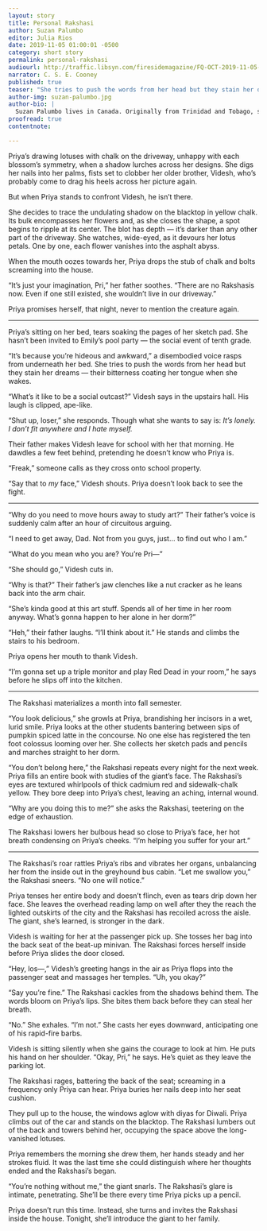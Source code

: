 ```yaml
---
layout: story
title: Personal Rakshasi
author: Suzan Palumbo
editor: Julia Rios
date: 2019-11-05 01:00:01 -0500
category: short story
permalink: personal-rakshasi
audiourl: http://traffic.libsyn.com/firesidemagazine/FQ-OCT-2019-11-05-Personal_Rakshasi.mp3
narrator: C. S. E. Cooney
published: true
teaser: "She tries to push the words from her head but they stain her dreams - their bitterness coating her tongue when she wakes."
author-img: suzan-palumbo.jpg
author-bio: |
  Suzan Palumbo lives in Canada. Originally from Trinidad and Tobago, she is an ESL teacher and a New Wave enthusiast. Her stories are often inspired by clashes of culture and the gap between expectations and reality. Her work has been published by _PodCastle_, _Diabolical Plots_, and _Anathema: Spec from the Margins_.
proofread: true
contentnote:

---
```


Priya’s drawing lotuses with chalk on the driveway, unhappy with each blossom’s symmetry, when a shadow lurches across her designs. She digs her nails into her palms, fists set to clobber her older brother, Videsh, who’s probably come to drag his heels across her picture again.

But when Priya stands to confront Videsh, he isn’t there.

She decides to trace the undulating shadow on the blacktop in yellow chalk. Its bulk encompasses her flowers and, as she closes the shape, a spot begins to ripple at its center. The blot has depth — it’s darker than any other part of the driveway. She watches, wide-eyed, as it devours her lotus petals. One by one, each flower vanishes into the asphalt abyss.

When the mouth oozes towards her, Priya drops the stub of chalk and bolts screaming into the house.

“It’s just your imagination, Pri,” her father soothes. “There are no Rakshasis now. Even if one still existed, she wouldn’t live in our driveway.”

Priya promises herself, that night, never to mention the creature again.

----

Priya’s sitting on her bed, tears soaking the pages of her sketch pad. She hasn’t been invited to Emily’s pool party — the social event of tenth grade.

“It’s because you’re hideous and awkward,” a disembodied voice rasps from underneath her bed. She tries to push the words from her head but they stain her dreams — their bitterness coating her tongue when she wakes.

“What’s it like to be a social outcast?” Videsh says in the upstairs hall. His laugh is clipped, ape-like.

“Shut up, loser,” she responds. Though what she wants to say is: _It’s lonely. I don’t fit anywhere and I hate myself._

Their father makes Videsh leave for school with her that morning. He dawdles a few feet behind, pretending he doesn’t know who Priya is.

“Freak,” someone calls as they cross onto school property.

“Say that to _my_ face,” Videsh shouts. Priya doesn’t look back to see the fight.

----

“Why do you need to move hours away to study art?” Their father’s voice is suddenly calm after an hour of circuitous arguing.

“I need to get away, Dad. Not from you guys, just… to find out who I am.”

“What do you mean who you are? You’re Pri—”

“She should go,” Videsh cuts in.

“Why is that?” Their father’s jaw clenches like a nut cracker as he leans back into the arm chair.

“She’s kinda good at this art stuff. Spends all of her time in her room anyway. What’s gonna happen to her alone in her dorm?”

“Heh,” their father laughs. “I’ll think about it.” He stands and climbs the stairs to his bedroom.

Priya opens her mouth to thank Videsh.

“I’m gonna set up a triple monitor and play Red Dead in your room,” he says before he slips off into the kitchen.

----

The Rakshasi materializes a month into fall semester.

“You look delicious,” she growls at Priya, brandishing her incisors in a wet, lurid smile. Priya looks at the other students bantering between sips of pumpkin spiced latte in the concourse. No one else has registered the ten foot colossus looming over her. She collects her sketch pads and pencils and marches straight to her dorm.

“You don’t belong here,” the Rakshasi repeats every night for the next week. Priya fills an entire book with studies of the giant’s face. The Rakshasi’s eyes are textured whirlpools of thick cadmium red and sidewalk-chalk yellow. They bore deep into Priya’s chest, leaving an aching, internal wound.

“Why are you doing this to me?” she asks the Rakshasi, teetering on the edge of exhaustion.

The Rakshasi lowers her bulbous head so close to Priya’s face, her hot breath condensing on Priya’s cheeks. “I’m helping you suffer for your art.”

----

The Rakshasi’s roar rattles Priya’s ribs and vibrates her organs, unbalancing her from the inside out in the greyhound bus cabin. “Let me swallow you,” the Rakshasi sneers. “No one will notice.”  

Priya tenses her entire body and doesn’t flinch, even as tears drip down her face. She leaves the overhead reading lamp on well after they the reach the lighted outskirts of the city and the Rakshasi has recoiled across the aisle. The giant, she’s learned, is stronger in the dark.

Videsh is waiting for her at the passenger pick up. She tosses her bag into the back seat of the beat-up minivan. The Rakshasi forces herself inside before Priya slides the door closed.

“Hey, los—,” Videsh’s greeting hangs in the air as Priya flops into the passenger seat and massages her temples. “Uh, you okay?”

“Say you’re fine.” The Rakshasi cackles from the shadows behind them. The words bloom on Priya’s lips. She bites them back before they can steal her breath.

“No.” She exhales. “I’m not.” She casts her eyes downward, anticipating one of his rapid-fire barbs.

Videsh is sitting silently when she gains the courage to look at him. He puts his hand on her shoulder. “Okay, Pri,” he says. He’s quiet as they leave the parking lot.

The Rakshasi rages, battering the back of the seat; screaming in a frequency only Priya can hear. Priya buries her nails deep into her seat cushion.

They pull up to the house, the windows aglow with diyas for Diwali. Priya climbs out of the car and stands on the blacktop. The Rakshasi lumbers out of the back and towers behind her, occupying the space above the long-vanished lotuses.

Priya remembers the morning she drew them, her hands steady and her strokes fluid. It was the last time she could distinguish where her thoughts ended and the Rakshasi’s began.

“You’re nothing without me,” the giant snarls. The Rakshasi’s glare is intimate, penetrating. She’ll be there every time Priya picks up a pencil.

Priya doesn’t run this time.  Instead, she turns and invites the Rakshasi inside the house. Tonight, she’ll introduce the giant to her family.
